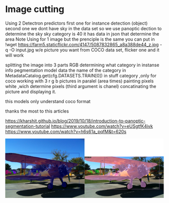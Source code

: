 # Image cutting 

Using 2 Detectron predictors 
first one for instance detection (object)
second one we dont have sky in the data set so we use 
panoptic dection to determine the sky 
sky category is 40 
it has data in json that determine the area 
Note Using for 1 image but the prenciple is the same
you can put in !wget https://farm5.staticflickr.com/4147/5087832865_a8a388de44_z.jpg -q -O input.jpg 
w/e picture you want from COCO data set, flicker one and it will work

splitting the image into 3 parts RGB
determining what category in instanse info pegmentation model data
the name of the category in MetadataCatalog.get(cfg.DATASETS.TRAIN[0]) in stuff category ,only for coco 
working with 3 r g b pictures in paralel (area times) painting pixels white ,wich determine pixels (third argument is chanel)
concatinating the picture and displaying it.

this models only understand coco format

thanks the most to this articles

https://kharshit.github.io/blog/2019/10/18/introduction-to-panoptic-segmentation-tutorial
https://www.youtube.com/watch?v=eUSgtfK4ivk
https://www.youtube.com/watch?v=h6s61a_pqfM&t=620s



![alt text](https://github.com/dimastar2310/work/blob/main/out(1).png)


